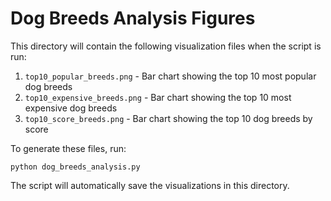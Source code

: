 # Dog Breeds Analysis Figures

This directory will contain the following visualization files when the script is run:

1. `top10_popular_breeds.png` - Bar chart showing the top 10 most popular dog breeds
2. `top10_expensive_breeds.png` - Bar chart showing the top 10 most expensive dog breeds
3. `top10_score_breeds.png` - Bar chart showing the top 10 dog breeds by score

To generate these files, run:
```
python dog_breeds_analysis.py
```

The script will automatically save the visualizations in this directory. 
